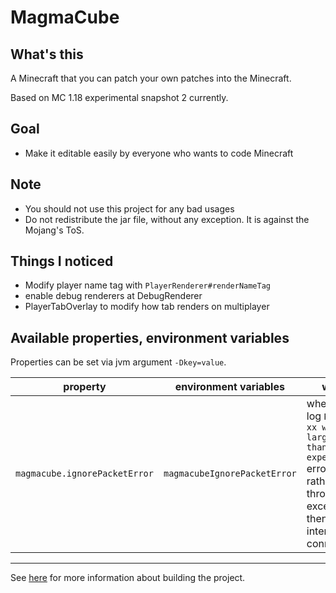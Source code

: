 # MagmaCube

## What's this

A Minecraft that you can patch your own patches into the Minecraft.

Based on MC 1.18 experimental snapshot 2 currently.

## Goal
- Make it editable easily by everyone who wants to code Minecraft

## Note
- You should not use this project for any bad usages
- Do not redistribute the jar file, without any exception. It is against the Mojang's ToS.

## Things I noticed
- Modify player name tag with `PlayerRenderer#renderNameTag`
- enable debug renderers at DebugRenderer
- PlayerTabOverlay to modify how tab renders on multiplayer

## Available properties, environment variables
Properties can be set via jvm argument `-Dkey=value`.

| property | environment variables | what |
| --- | --- | --- |
| `magmacube.ignorePacketError` | `magmacubeIgnorePacketError` | whether to log `Packet xx was larger than I expected` errors, rather than throwing exception then interrupting connection |

----

See [here](https://github.com/BlueberryMC/MagmaCube/blob/master/CONTRIBUTING.md) for more information about building the project.
